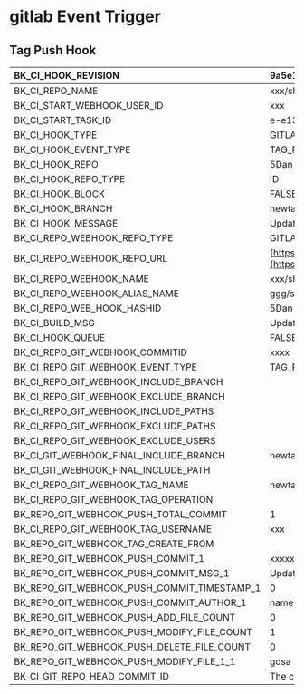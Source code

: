 # gitlab Event Trigger

## Tag Push Hook

| BK\_CI\_HOOK\_REVISION | 9a5e129e281d8be43b8876e8d6185dc5b3a40560 |
| :--- | :--- |
| BK\_CI\_REPO\_NAME | xxx/shequ0421 |
| BK\_CI\_START\_WEBHOOK\_USER\_ID | xxx |
| BK\_CI\_START\_TASK\_ID | e-e13298d0ee6f44f1996fd68a06358f7e |
| BK\_CI\_HOOK\_TYPE | GITLAB |
| BK\_CI\_HOOK\_EVENT\_TYPE | TAG\_PUSH |
| BK\_CI\_HOOK\_REPO | 5Dan |
| BK\_CI\_HOOK\_REPO\_TYPE | ID |
| BK\_CI\_HOOK\_BLOCK | FALSE |
| BK\_CI\_HOOK\_BRANCH | newtagtest |
| BK\_CI\_HOOK\_MESSAGE | Update gdsa |
| BK\_CI\_REPO\_WEBHOOK\_REPO\_TYPE | GITLAB |
| BK\_CI\_REPO\_WEBHOOK\_REPO\_URL | [https://gitlab.com/xxx/shequ0421.git](https://gitlab.com/xxx/shequ0421.git) |
| BK\_CI\_REPO\_WEBHOOK\_NAME | xxx/shequ0421 |
| BK\_CI\_REPO\_WEBHOOK\_ALIAS\_NAME | ggg/shequ0421 |
| BK\_CI\_REPO\_WEB\_HOOK\_HASHID | 5Dan |
| BK\_CI\_BUILD\_MSG | Update gdsa |
| BK\_CI\_HOOK\_QUEUE | FALSE |
| BK\_CI\_REPO\_GIT\_WEBHOOK\_COMMITID | xxxx |
| BK\_CI\_REPO\_GIT\_WEBHOOK\_EVENT\_TYPE | TAG\_PUSH |
| BK\_CI\_REPO\_GIT\_WEBHOOK\_INCLUDE\_BRANCH |  |
| BK\_CI\_REPO\_GIT\_WEBHOOK\_EXCLUDE\_BRANCH |  |
| BK\_CI\_REPO\_GIT\_WEBHOOK\_INCLUDE\_PATHS |  |
| BK\_CI\_REPO\_GIT\_WEBHOOK\_EXCLUDE\_PATHS |  |
| BK\_CI\_REPO\_GIT\_WEBHOOK\_EXCLUDE\_USERS |  |
| BK\_CI\_GIT\_WEBHOOK\_FINAL\_INCLUDE\_BRANCH | newtagtest |
| BK\_CI\_GIT\_WEBHOOK\_FINAL\_INCLUDE\_PATH |  |
| BK\_CI\_REPO\_GIT\_WEBHOOK\_TAG\_NAME | newtagtest |
| BK\_CI\_REPO\_GIT\_WEBHOOK\_TAG\_OPERATION |  |
| BK\_REPO\_GIT\_WEBHOOK\_PUSH\_TOTAL\_COMMIT | 1 |
| BK\_CI\_REPO\_GIT\_WEBHOOK\_TAG\_USERNAME | xxx |
| BK\_REPO\_GIT\_WEBHOOK\_TAG\_CREATE\_FROM |  |
| BK\_REPO\_GIT\_WEBHOOK\_PUSH\_COMMIT\_1 | xxxxx |
| BK\_REPO\_GIT\_WEBHOOK\_PUSH\_COMMIT\_MSG\_1 | Update gdsa |
| BK\_REPO\_GIT\_WEBHOOK\_PUSH\_COMMIT\_TIMESTAMP\_1 | 0 |
| BK\_REPO\_GIT\_WEBHOOK\_PUSH\_COMMIT\_AUTHOR\_1 | name |
| BK\_REPO\_GIT\_WEBHOOK\_PUSH\_ADD\_FILE\_COUNT | 0 |
| BK\_REPO\_GIT\_WEBHOOK\_PUSH\_MODIFY\_FILE\_COUNT | 1 |
| BK\_REPO\_GIT\_WEBHOOK\_PUSH\_DELETE\_FILE\_COUNT | 0 |
| BK\_REPO\_GIT\_WEBHOOK\_PUSH\_MODIFY\_FILE\_1\_1 | gdsa |
| BK\_CI\_GIT\_REPO\_HEAD\_COMMIT\_ID | The commit id of this build |

